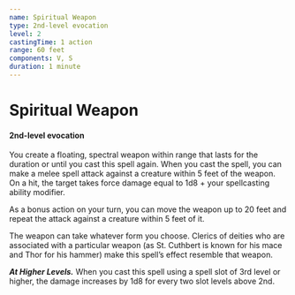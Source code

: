 ```yaml
---
name: Spiritual Weapon
type: 2nd-level evocation
level: 2
castingTime: 1 action
range: 60 feet
components: V, S
duration: 1 minute
---
```


# Spiritual Weapon

#### 2nd-level evocation

You create a floating, spectral weapon within range that lasts for the duration or until you cast this spell again. When you cast the spell, you can make a melee spell attack against a creature within 5 feet of the weapon. On a hit, the target takes force damage equal to 1d8 + your spellcasting ability modifier.

As a bonus action on your turn, you can move the weapon up to 20 feet and repeat the attack against a creature within 5 feet of it.

The weapon can take whatever form you choose. Clerics of deities who are associated with a particular weapon (as St. Cuthbert is known for his mace and Thor for his hammer) make this spell’s effect resemble that weapon.

_**At Higher Levels.**_ When you cast this spell using a spell slot of 3rd level or higher, the damage increases by 1d8 for every two slot levels above 2nd.
